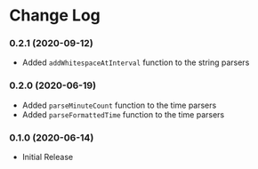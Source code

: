 # Change Log

### 0.2.1 (2020-09-12)

- Added `addWhitespaceAtInterval` function to the string parsers


### 0.2.0 (2020-06-19)

- Added `parseMinuteCount` function to the time parsers
- Added `parseFormattedTime` function to the time parsers


### 0.1.0 (2020-06-14)

- Initial Release
